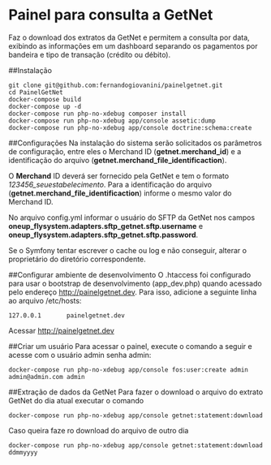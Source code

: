 Painel para consulta a GetNet
=============================

Faz o download dos extratos da GetNet e permitem a consulta por data, exibindo as informações em um dashboard separando os pagamentos por bandeira e tipo de transação
(crédito ou débito).

##Instalação
``` shellscript
git clone git@github.com:fernandogiovanini/painelgetnet.git
cd PainelGetNet
docker-compose build
docker-compose up -d
docker-compose run php-no-xdebug composer install
docker-compose run php-no-xdebug app/console assetic:dump
docker-compose run php-no-xdebug app/console doctrine:schema:create
```
##Configurações
Na instalação do sistema serão solicitados os parâmetros de configuração, entre eles o Merchand ID (**getnet.merchand_id**) e a identificação do arquivo (**getnet.merchand_file_identificaction**).

O **Merchand** ID deverá ser fornecido pela GetNet e tem o formato *123456_seuestabelecimento*. Para a identificação do arquivo (**getnet.merchand_file_identificaction**) informe o mesmo valor do Merchand ID.

No arquivo config.yml informar o usuário do SFTP da GetNet nos campos
**oneup_flysystem.adapters.sftp_getnet.sftp.username** e **oneup_flysystem.adapters.sftp_getnet.sftp.password**.

Se o Symfony tentar escrever o cache ou log e não conseguir, alterar o
proprietário do diretório correspondente.

##Configurar ambiente de desenvolvimento
O .htaccess foi configurado para usar o bootstrap de desenvolvimento (app_dev.php) quando acessado pelo endereço http://painelgetnet.dev. Para isso, adicione a seguinte linha ao arquivo /etc/hosts:
```shellscript
127.0.0.1       painelgetnet.dev
```
Acessar http://painelgetnet.dev

##Criar um usuário
Para acessar o painel, execute o comando a seguir e acesse com o usuário admin senha admin:
``` shellscript
docker-compose run php-no-xdebug app/console fos:user:create admin admin@admin.com admin
```

##Extração de dados da GetNet
Para fazer o download o arquivo do extrato GetNet do dia atual executar o comando
``` shellscript
docker-compose run php-no-xdebug app/console getnet:statement:download
```

Caso queira faze ro download do arquivo de outro dia
``` shellscript
docker-compose run php-no-xdebug app/console getnet:statement:download ddmmyyyy
```
